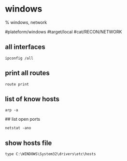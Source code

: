 # windows
% windows, network

#plateform/windows #target/local #cat/RECON/NETWORK

## all interfaces
```
ipconfig /all
```

## print all routes
```
route print
```

## list of know hosts
```
arp -a
```

## list open ports
```
netstat -ano
```

## show hosts file
```
type C:\WINDOWS\System32\drivers\etc\hosts
```
